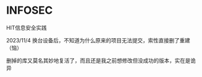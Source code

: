 # INFOSEC
HIT信息安全实践

2023/11/4  换台设备后，不知道为什么原来的项目无法提交，索性直接删了重建（恼）

删掉的库又莫名其妙地复活了，而且还是我之前想修改但没成功的版本，实在是诡异
